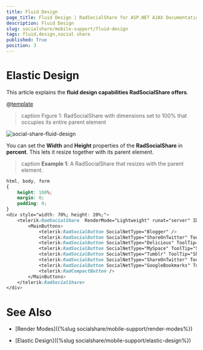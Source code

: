 ```yaml
---
title: Fluid Design
page_title: Fluid Design | RadSocialShare for ASP.NET AJAX Documentation
description: Fluid Design
slug: socialshare/mobile-support/fluid-design
tags: fluid,design,social share
published: True
position: 3
---
```


# Elastic Design


This article explains the **fluid design capabilities RadSocialShare offers**. 

@[template](/_templates/common/render-mode.md#resp-design-desc "slug-el: socialshare/mobile-support/elastic-design, slug-fl: no")


>caption Figure 1: RadSocialShare with dimensions set to 100% that occupies its entire parent element

![social-share-fluid-design](images/social-share-fluid-design.png)


You can set the **Width** and **Height** properties of the **RadSocialShare** in **percent**. This lets it resize together with its parent element.



>caption **Example 1**: A RadSocialShare that resizes with the parent element.

```CSS
html, body, form
{
	height: 100%;
	margin: 0;
	padding: 0;
}
<div style="width: 70%; height: 20%;">
	<telerik:RadSocialShare  RenderMode="Lightweight" runat="server" ID="RadSocialShare1" Width="100%" Height="100%">
		<MainButtons>
			<telerik:RadSocialButton SocialNetType="Blogger" />
			<telerik:RadSocialButton SocialNetType="ShareOnTwitter" ToolTip="Tweet this" />
			<telerik:RadSocialButton SocialNetType="Delicious" ToolTip="Share on Delicious" />
			<telerik:RadSocialButton SocialNetType="MySpace" ToolTip="Share on MySpace" />
			<telerik:RadSocialButton SocialNetType="Tumblr" ToolTip="Share on Tumblr" />
			<telerik:RadSocialButton SocialNetType="ShareOnTwitter" ToolTip="Tweet this" />
			<telerik:RadSocialButton SocialNetType="GoogleBookmarks" ToolTip="Share on GoogleBookmarks" />
			<telerik:RadCompactButton />
		</MainButtons>
	</telerik:RadSocialShare>
</div>
````



# See Also


 * [Render Modes]({%slug socialshare/mobile-support/render-modes%})

 * [Elastic Design]({%slug socialshare/mobile-support/elastic-design%})



